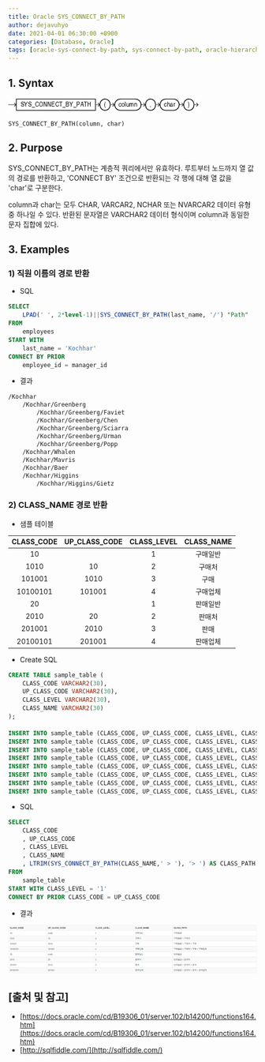 ```yaml
---
title: Oracle SYS_CONNECT_BY_PATH
author: dejavuhyo
date: 2021-04-01 06:30:00 +0900
categories: [Database, Oracle]
tags: [oracle-sys-connect-by-path, sys-connect-by-path, oracle-hierarchical-function, 오라클-sys-connect-by-path, 오라클-hierarchical-function]
---
```


## 1. Syntax

![sys-connect-by-path](/assets/img/2021-04-01-oracle-sys-connect-by-path/sys-connect-by-path.gif)

```text
SYS_CONNECT_BY_PATH(column, char)
```

## 2. Purpose
SYS_CONNECT_BY_PATH는 계층적 쿼리에서만 유효하다. 루트부터 노드까지 열 값의 경로를 반환하고, 'CONNECT BY' 조건으로 반환되는 각 행에 대해 열 값을 'char'로 구분한다.

column과 char는 모두 CHAR, VARCAR2, NCHAR 또는 NVARCAR2 데이터 유형 중 하나일 수 있다. 반환된 문자열은 VARCHAR2 데이터 형식이며 column과 동일한 문자 집합에 있다.

## 3. Examples

### 1) 직원 이름의 경로 반환

* SQL

```sql
SELECT
    LPAD(' ', 2*level-1)||SYS_CONNECT_BY_PATH(last_name, '/') "Path"
FROM
    employees
START WITH
    last_name = 'Kochhar'
CONNECT BY PRIOR
    employee_id = manager_id
```

* 결과

```text
/Kochhar
    /Kochhar/Greenberg
        /Kochhar/Greenberg/Faviet
        /Kochhar/Greenberg/Chen
        /Kochhar/Greenberg/Sciarra
        /Kochhar/Greenberg/Urman
        /Kochhar/Greenberg/Popp
    /Kochhar/Whalen
    /Kochhar/Mavris
    /Kochhar/Baer
    /Kochhar/Higgins
        /Kochhar/Higgins/Gietz
```

### 2) CLASS_NAME 경로 반환

* 샘플 테이블

| CLASS_CODE | UP_CLASS_CODE | CLASS_LEVEL | CLASS_NAME |
|:-----:|:-----:|:-----:|:-----:|
| 10 |  | 1 | 구매일반 |
| 1010 | 10 | 2 | 구매처 |
| 101001 | 1010 | 3 | 구매 |
| 10100101 | 101001 | 4 | 구매업체 |
| 20 |  | 1 | 판매일반 |
| 2010 | 20 | 2 | 판매처 |
| 201001 | 2010 | 3 | 판매 |
| 20100101 | 201001 | 4 | 판매업체 |

* Create SQL

```sql
CREATE TABLE sample_table (
    CLASS_CODE VARCHAR2(30),
    UP_CLASS_CODE VARCHAR2(30),
    CLASS_LEVEL VARCHAR2(30),
    CLASS_NAME VARCHAR2(30)
);

INSERT INTO sample_table (CLASS_CODE, UP_CLASS_CODE, CLASS_LEVEL, CLASS_NAME) VALUES ('10', '', '1', '구매일반');
INSERT INTO sample_table (CLASS_CODE, UP_CLASS_CODE, CLASS_LEVEL, CLASS_NAME) VALUES ('1010', '10', '2', '구매처');
INSERT INTO sample_table (CLASS_CODE, UP_CLASS_CODE, CLASS_LEVEL, CLASS_NAME) VALUES ('101001', '1010', '3', '구매');
INSERT INTO sample_table (CLASS_CODE, UP_CLASS_CODE, CLASS_LEVEL, CLASS_NAME) VALUES ('10100101', '101001', '4', '구매업체');
INSERT INTO sample_table (CLASS_CODE, UP_CLASS_CODE, CLASS_LEVEL, CLASS_NAME) VALUES ('20', '', '1', '판매일반');
INSERT INTO sample_table (CLASS_CODE, UP_CLASS_CODE, CLASS_LEVEL, CLASS_NAME) VALUES ('2010', '20', '2', '판매처');
INSERT INTO sample_table (CLASS_CODE, UP_CLASS_CODE, CLASS_LEVEL, CLASS_NAME) VALUES ('201001', '2010', '3', '판매');
INSERT INTO sample_table (CLASS_CODE, UP_CLASS_CODE, CLASS_LEVEL, CLASS_NAME) VALUES ('20100101', '201001', '4', '판매업체');
```

* SQL

```sql
SELECT
    CLASS_CODE
    , UP_CLASS_CODE
    , CLASS_LEVEL
    , CLASS_NAME  
    , LTRIM(SYS_CONNECT_BY_PATH(CLASS_NAME,' > '), '> ') AS CLASS_PATH
FROM
    sample_table
START WITH CLASS_LEVEL = '1'
CONNECT BY PRIOR CLASS_CODE = UP_CLASS_CODE
```

* 결과

![sys-connect-by-path-example](/assets/img/2021-04-01-oracle-sys-connect-by-path/sys-connect-by-path-example.png)

## [출처 및 참고]
* [https://docs.oracle.com/cd/B19306_01/server.102/b14200/functions164.htm](https://docs.oracle.com/cd/B19306_01/server.102/b14200/functions164.htm)
* [http://sqlfiddle.com/](http://sqlfiddle.com/)
